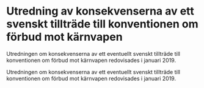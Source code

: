 # Utredning av konsekvenserna av ett svenskt tillträde till konventionen om förbud mot kärnvapen

Utredningen om konsekvenserna av ett eventuellt svenskt tillträde till konventionen om förbud mot kärnvapen redovisades i januari 2019.

Utredningen om konsekvenserna av ett eventuellt svenskt tillträde till konventionen om förbud mot kärnvapen redovisades i januari 2019.
